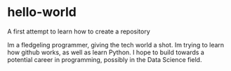 # hello-world
A first attempt to learn how to create a repository

Im a fledgeling programmer, giving the tech world a shot. Im trying to learn how github works, as well as learn Python. I hope to build towards a potential career in programming, possibly in the Data Science field. 
